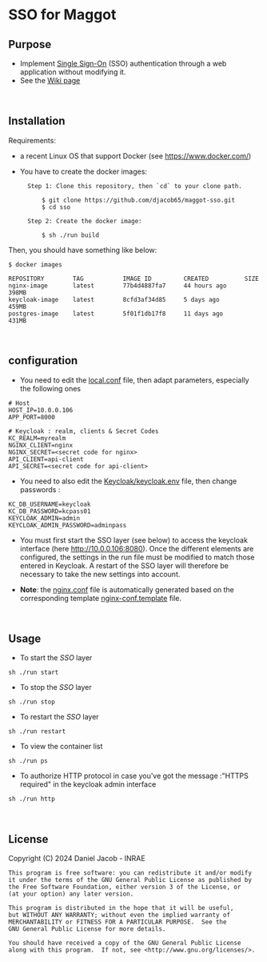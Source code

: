 # SSO for Maggot

## Purpose

* Implement [Single Sign-On](https://en.wikipedia.org/wiki/Single_sign-on) (SSO) authentication through a web application without modifying it.
* See the [Wiki page](https://github.com/djacob65/maggot-sso/wiki/Single-Sign-On)

<br>

## Installation

Requirements:

* a recent Linux OS that support Docker (see https://www.docker.com/)

* You have to create the docker images:

        Step 1: Clone this repository, then `cd` to your clone path.

            $ git clone https://github.com/djacob65/maggot-sso.git
            $ cd sso

        Step 2: Create the docker image:

            $ sh ./run build


Then, you should have something like below:

    $ docker images
```
REPOSITORY        TAG           IMAGE ID         CREATED          SIZE
nginx-image       latest        77b4d4887fa7     44 hours ago     398MB
keycloak-image    latest        8cfd3af34d85     5 days ago       459MB
postgres-image    latest        5f01f1db17f8     11 days ago      431MB
```

<br>

## configuration

* You need to edit the [local.conf](#) file, then adapt parameters, especially the following ones

```shell
# Host 
HOST_IP=10.0.0.106
APP_PORT=8000

# Keycloak : realm, clients & Secret Codes
KC_REALM=myrealm
NGINX_CLIENT=nginx
NGINX_SECRET=<secret code for nginx>
API_CLIENT=api-client
API_SECRET=<secret code for api-client>
```

* You need to also edit the [Keycloak/keycloak.env](#) file, then change passwords :

```shell
KC_DB_USERNAME=keycloak
KC_DB_PASSWORD=kcpass01
KEYCLOAK_ADMIN=admin
KEYCLOAK_ADMIN_PASSWORD=adminpass
```

* You must first start the SSO layer (see below) to access the keycloak interface (here http://10.0.0.106:8080). Once the different elements are configured, the settings in the run file must be modified to match those entered in Keycloak. A restart of the SSO layer will therefore be necessary to take the new settings into account.

* <b>Note</b>: the [nginx.conf](#) file is automatically generated based on the corresponding template [nginx-conf.template](#) file.

<br>

## Usage

* To start the *SSO* layer 

```shell
sh ./run start
```

* To stop the *SSO* layer 

```shell
sh ./run stop
```

* To restart the *SSO* layer 

```shell
sh ./run restart
```

* To view the container list

```shell
sh ./run ps
```

* To authorize HTTP protocol in case you've got the message :"HTTPS required" in the keycloak admin interface

```shell
sh ./run http
```

<br>


## License

Copyright (C) 2024  Daniel Jacob - INRAE

    This program is free software: you can redistribute it and/or modify
    it under the terms of the GNU General Public License as published by
    the Free Software Foundation, either version 3 of the License, or
    (at your option) any later version.

    This program is distributed in the hope that it will be useful,
    but WITHOUT ANY WARRANTY; without even the implied warranty of
    MERCHANTABILITY or FITNESS FOR A PARTICULAR PURPOSE.  See the
    GNU General Public License for more details.

    You should have received a copy of the GNU General Public License
    along with this program.  If not, see <http://www.gnu.org/licenses/>.

